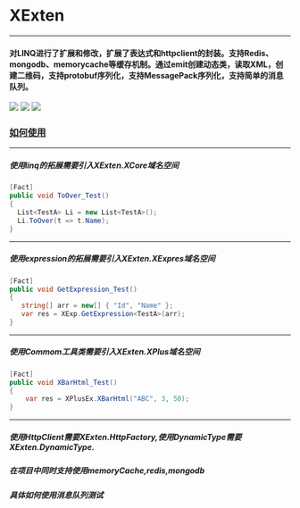 # XExten
--------------
#### 对LINQ进行了扩展和修改，扩展了表达式和httpclient的封装。支持Redis、mongodb、memorycache等缓存机制。通过emit创建动态类，读取XML，创建二维码，支持protobuf序列化，支持MessagePack序列化，支持简单的消息队列。
[![](https://img.shields.io/badge/build-success-brightgreen.svg)](https://github.com/EmilyEdna/XExten)
[![](https://img.shields.io/badge/nuget-v2.2.3-blue.svg)](https://www.nuget.org/packages/XExten/2.2.3)
![](https://img.shields.io/badge/Download-3.5K-brightgreen)
### [如何使用](https://github.com/EmilyEdna/XExten/wiki) 
--------------
##### 使用linq的拓展需要引入XExten.XCore域名空间
``` c#
[Fact]
public void ToOver_Test()
{
  List<TestA> Li = new List<TestA>();
  Li.ToOver(t => t.Name);
}
```
--------------
##### 使用expression的拓展需要引入XExten.XExpres域名空间
```c#
[Fact]
public void GetExpression_Test()
{
   string[] arr = new[] { "Id", "Name" };
   var res = XExp.GetExpression<TestA>(arr);
}
```
--------------
##### 使用Commom工具类需要引入XExten.XPlus域名空间
```c#
[Fact]
public void XBarHtml_Test()
{
    var res = XPlusEx.XBarHtml("ABC", 3, 50);
}
```
--------------
##### 使用HttpClient需要XExten.HttpFactory,使用DynamicType需要XExten.DynamicType.
##### 在项目中同时支持使用memoryCache,redis,mongodb
##### 具体如何使用消息队列测试
